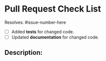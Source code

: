 # Pull Request Check List

Resolves: #issue-number-here

- [ ] Added **tests** for changed code.
- [ ] Updated **documentation** for changed code.

## Description:
